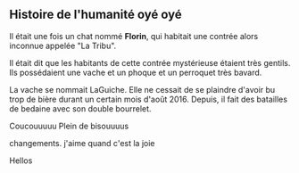 ## Histoire de l'humanité oyé oyé

Il était une fois un chat nommé **Florin**, qui habitait une contrée alors inconnue appelée "La Tribu".

Il était dit que les habitants de cette contrée mystérieuse étaient très gentils. Ils possédaient une vache et un phoque et un perroquet très bavard.

La vache se nommait LaGuiche. Elle ne cessait de se plaindre d'avoir bu trop de bière durant un certain mois d'août 2016. Depuis, il fait des batailles de bedaine avec son double bourrelet.

Coucouuuuu Plein de bisouuuus

changements. j'aime quand c'est la joie

Hellos
